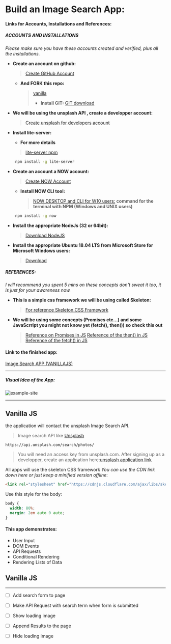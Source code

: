 # Build an Image Search App:

#### Links for Accounts, Installations and References:


##### ACCOUNTS AND INSTALLATIONS

*Please make sure you have these accounts created and verified, plus all the installations.*

* **Create an account on github:**
  > [Create GitHub Account](https://www.github.com)
  * **And FORK this repo:**
    > [vanilla](https://github.com/patricksile/vanilla)
    > * **Install GIT:**
    [GIT download](https://git-scm.com/downloads)

* **We will be using the unsplash API , create a developper account:**
  > [Create unsplash for developers account](https://unsplash.com/developers)


* **Install lite-server:**
  * **For more details**
  > [lite-server npm](https://www.npmjs.com/package/lite-server)
  
   ```bash
    npm install -g lite-server
   ```
* **Create an account a NOW account:**
  > [Create NOW Account](https://zeit.co/now)
  * **Install NOW CLI tool:**
    > [NOW DESKTOP and CLI for W10 users:](https://zeit.co/download)
    **command for the terminal with NPM (Windows and UNIX users)**
   ```bash
    npm install -g now
   ```

* **Install the appropriate NodeJs (32 or 64bit):**
  > [Download NodeJS]()
* **Install the appropriate Ubuntu 18.04 LTS from Microsoft Store for Microsoft Windows users:**
  > [Download](https://www.microsoft.com/en-us/p/ubuntu-1804-lts/9n9tngvndl3q#activetab=pivot:overviewtab)

##### REFERENCES:

*I will recommend you spent 5 mins on these concepts don't sweat it too, it is just for your awareness now.*

* **This is a simple css framework we will be using called Skeleton:**

  > [For reference Skeleton CSS Framework](http://getskeleton.com/)

* **We will be using some concepts (Promises etc...) and some JavaScrript you might not know yet (fetch(), then()) so check this out**

  > [Reference on Promises in JS](https://developer.mozilla.org/en-US/docs/Web/JavaScript/Guide/Using_promises)
  >[Reference of the then() in JS](https://developer.mozilla.org/en-US/docs/Web/JavaScript/Reference/Global_Objects/Promise/then)
  > [Reference of the fetch() in JS](https://developer.mozilla.org/en-US/docs/Web/API/Fetch_API/Using_Fetch)



#### Link to the finished app:
[Image Search APP (VANILLAJS)](https://ps-vanillajs.now.sh)
***
##### Visual Idea of the App:
![example-site](ps-vanillajs-site.gif)


***
## Vanilla JS


the application will contact the unsplash Image Search API.

> Image search API like [Unsplash](https://unsplash.com/developers)

`https://api.unsplash.com/search/photos/`

> You will need an access key from unsplash.com. After signing up as a developper, create an application here:[unsplash application link](https://unsplash.com/oauth/applications)

All apps will use the skeleton CSS framework *You can use the CDN link down here or just keep a minified version offline*:

```html
<link rel="stylesheet" href="https://cdnjs.cloudflare.com/ajax/libs/skeleton/2.0.4/skeleton.min.css">
```

Use this style for the body:

```css 
body {
  width: 80%;
  margin: 2em auto 0 auto;
}
```

#### This app demonstrates:

* User Input
* DOM Events
* API Requests
* Conditional Rendering
* Rendering Lists of Data

## Vanilla JS
---

* [ ] Add search form to page
* [ ] Make API Request with search term when form is submitted
* [ ] Show loading image
* [ ] Append Results to the page
* [ ] Hide loading image



